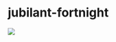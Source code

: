 # jubilant-fortnight

[<img src="https://www.bitrise.io/app/d2c8124a6a6defba.svg?token=y7N3ef--kswl5VjOxnGjGw">](https://www.bitrise.io/build/4968019e561ffcf1)
